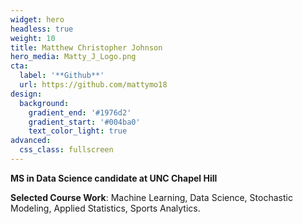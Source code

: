 ```yaml
---
widget: hero
headless: true
weight: 10
title: Matthew Christopher Johnson
hero_media: Matty_J_Logo.png
cta:
  label: '**Github**'
  url: https://github.com/mattymo18
design:
  background:
    gradient_end: '#1976d2'
    gradient_start: '#004ba0'
    text_color_light: true
advanced:
  css_class: fullscreen
---
```


**MS in Data Science candidate at UNC Chapel Hill**

**Selected Course Work**: Machine Learning, Data Science, Stochastic Modeling, Applied Statistics, Sports Analytics.
